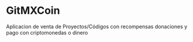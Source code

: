 # GitMXCoin
Aplicacion de venta de Proyectos/Códigos con recompensas donaciones y pago con criptomonedas o dinero 
